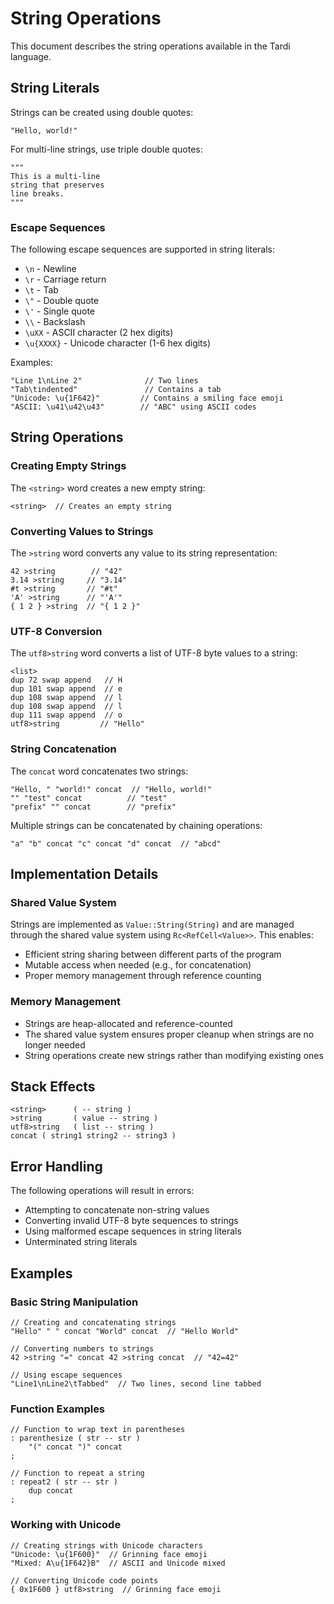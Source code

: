# String Operations

This document describes the string operations available in the Tardi language.

## String Literals

Strings can be created using double quotes:

```
"Hello, world!"
```

For multi-line strings, use triple double quotes:

```
"""
This is a multi-line
string that preserves
line breaks.
"""
```

### Escape Sequences

The following escape sequences are supported in string literals:

- `\n` - Newline
- `\r` - Carriage return
- `\t` - Tab
- `\"` - Double quote
- `\'` - Single quote
- `\\` - Backslash
- `\uXX` - ASCII character (2 hex digits)
- `\u{XXXX}` - Unicode character (1-6 hex digits)

Examples:

```
"Line 1\nLine 2"              // Two lines
"Tab\tindented"               // Contains a tab
"Unicode: \u{1F642}"         // Contains a smiling face emoji
"ASCII: \u41\u42\u43"        // "ABC" using ASCII codes
```

## String Operations

### Creating Empty Strings

The `<string>` word creates a new empty string:

```
<string>  // Creates an empty string
```

### Converting Values to Strings

The `>string` word converts any value to its string representation:

```
42 >string        // "42"
3.14 >string     // "3.14"
#t >string       // "#t"
'A' >string      // "'A'"
{ 1 2 } >string  // "{ 1 2 }"
```

### UTF-8 Conversion

The `utf8>string` word converts a list of UTF-8 byte values to a string:

```
<list>
dup 72 swap append   // H
dup 101 swap append  // e
dup 108 swap append  // l
dup 108 swap append  // l
dup 111 swap append  // o
utf8>string         // "Hello"
```

### String Concatenation

The `concat` word concatenates two strings:

```
"Hello, " "world!" concat  // "Hello, world!"
"" "test" concat          // "test"
"prefix" "" concat        // "prefix"
```

Multiple strings can be concatenated by chaining operations:

```
"a" "b" concat "c" concat "d" concat  // "abcd"
```

## Implementation Details

### Shared Value System

Strings are implemented as `Value::String(String)` and are managed through the shared value system using `Rc<RefCell<Value>>`. This enables:

- Efficient string sharing between different parts of the program
- Mutable access when needed (e.g., for concatenation)
- Proper memory management through reference counting

### Memory Management

- Strings are heap-allocated and reference-counted
- The shared value system ensures proper cleanup when strings are no longer needed
- String operations create new strings rather than modifying existing ones

## Stack Effects

```
<string>      ( -- string )
>string       ( value -- string )
utf8>string   ( list -- string )
concat ( string1 string2 -- string3 )
```

## Error Handling

The following operations will result in errors:

- Attempting to concatenate non-string values
- Converting invalid UTF-8 byte sequences to strings
- Using malformed escape sequences in string literals
- Unterminated string literals

## Examples

### Basic String Manipulation

```
// Creating and concatenating strings
"Hello" " " concat "World" concat  // "Hello World"

// Converting numbers to strings
42 >string "=" concat 42 >string concat  // "42=42"

// Using escape sequences
"Line1\nLine2\tTabbed"  // Two lines, second line tabbed
```

### Function Examples

```
// Function to wrap text in parentheses
: parenthesize ( str -- str )
    "(" concat ")" concat
;

// Function to repeat a string
: repeat2 ( str -- str )
    dup concat
;
```

### Working with Unicode

```
// Creating strings with Unicode characters
"Unicode: \u{1F600}"  // Grinning face emoji
"Mixed: A\u{1F642}B"  // ASCII and Unicode mixed

// Converting Unicode code points
{ 0x1F600 } utf8>string  // Grinning face emoji
